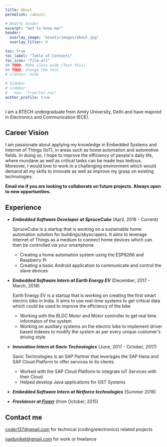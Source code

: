 ```yaml
---
title: About
permalink: /about/

# Modify header
excerpt: "Get to know me!"
header:
  overlay_image: "assets/images/about.jpg"
  overlay_filter: 0

toc: true
toc_label: "Table of Contents"
toc_icon: "file-alt"
## TODO, Make class wide (Test this)
## TODO, Change the font
# classes: wide

# Sidebar
# sidebar:
#   nav: "freertos_nav"
author_profile: true
---
```


I am a BTECH undergraduate from Amity University, Delhi and have majored in Electronics and Communication (ECE).

## Career Vision

I am passionate about applying my knowledge in Embedded Systems and Internet of Things (IoT), in areas such as home automation and automotive fields. In doing so, I hope to improve the efficiency of people's daily life, where mundane as well as critical tasks can be made less tedious. Moreover, I would love to work in a challenging environment which would demand all my skills to innovate as well as improve my grasp on existing technologies.

**Email me if you are looking to collaborate on future projects. Always open to new opportunities.**

## Experience

- ***Embedded Software Developer at SpruceCube*** (April, 2018 - Current)

  SpruceCube is a startup that is working on a sustainable home automation solution for buildings/skyscrapers. It aims to leverage Internet of Things as a medium to connect home devices which can then be controlled via your smartphone
  - Creating a home automation system using the ESP8266 and Raspberry Pi
  - Creating a basic Android application to communicate and control the slave devices
- ***Embedded Software Intern at Earth Energy EV*** (December, 2017 - March, 2018)

  Earth Energy EV is a startup that is working on creating the first smart electric bike in India. It aims to use real-time systems to get critical data which could be used to improve the efficiency of the bike
  - Working with the BLDC Motor and Motor controller to get real time informaton of the system
  - Working on auxillary systems on the electric bike to implement driver based indexes to modify the system as per every unique customer's driving style
- ***Innovation Intern at Savic Technologies*** (June, 2017 - October, 2017)

  Savic Technologies is an SAP Partner that leverages the SAP Hana and SAP Cloud Platform to offer services to its clients.
  - Worked with the SAP Cloud Platform to integrate IoT Services with their Cloud
  - Helped develop Java applications for GST Systems
- ***Embedded Software Intern at Netforce technologies*** (Summer 2016)
- ***Freelancer at [Fiverr](https://www.fiverr.com/niket1107)*** (from October, 2015)

## Contact me

[coder137@gmail.com](mailto:coder137@gmail.com) for technical (coding/electronics) related projects

[naiduniket@gmail.com](mailto:naiduniket@gmail.com) for work or freelance
